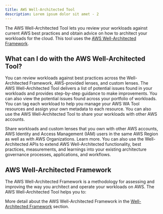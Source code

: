 ```yaml
---
title: AWS Well-Architected Tool
description: Lorem ipsum dolor sit amet - 2
---
```


The AWS Well-Architected Tool lets you review your workloads against current AWS best practices and obtain advice on how to architect your workloads for the cloud. This tool uses the [AWS Well-Architected Framework](#aws-well-architected-framework). 

## What can I do with the AWS Well-Architected Tool?
You can review workloads against best practices across the Well-Architected Framework, AWS-provided lenses, and custom lenses. The AWS Well-Architected Tool delivers a list of potential issues found in your workloads and provides step-by-step guidance to make improvements. You can also view the potential issues found across your portfolio of workloads. You can tag each workload to help you manage your AWS WA Tool resources and assign your own metadata to each resource. You can also use the AWS Well-Architected Tool to share your workloads with other AWS accounts.

Share workloads and custom lenses that you own with other AWS accounts, AWS Identity and Access Management (IAM) users in the same AWS Region as well as with AWS Organizations. Learn more.
You can also use the Well-Architected APIs to extend AWS Well-Architected functionality, best practices, measurements, and learnings into your existing architecture governance processes, applications, and workflows.

## AWS Well-Architected Framework

The AWS Well-Architected Framework is a methodology for assessing and improving the way you architect and operate your workloads on AWS. The AWS Well-Architected Tool helps you to:

More detail about the AWS Well-Architected Framework in the <a target="_self" href="https://aws-notes-taking.netlify.app/docs/Personal-notes/Well-Architected%20Framework">Well-Architected Framework</a> section.
